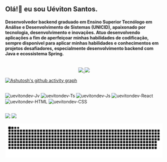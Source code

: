 ## Olá!👋 eu sou Uéviton Santos.
#### Desenvolvedor backend graduado em Ensino Superior Tecnólogo em Análise e Desenvolvimento de Sistemas (UNICID), apaixonado por tecnologia, desenvolvimento e inovações. Atuo desenvolvendo aplicações a fim de aperfeiçoar minhas habilidades de codificação, sempre disponível para aplicar minhas habilidades e conhecimentos em projetos desafiadores, especialmente desenvolvimento backend com Java e ecossistema Spring.

<br>


<div align="center">
  <a href="https://github.com/uevitondev">    
    
  <img height="180em" src="https://github-readme-stats.vercel.app/api/?username=uevitondev&show_icons=true&theme=radical"/> 
  <img height="180em" src="https://github-readme-stats.vercel.app/api/top-langs/?username=uevitondev&layout=compact&theme=radical"/>

</div>

  [![Ashutosh's github activity graph](https://github-readme-activity-graph.vercel.app/graph?username=uevitondev&bg_color=0d0d0d&color=205fc5&line=085ea0&point=25cc0f&area=true&hide_border=true)](https://github.com/ashutosh00710/github-readme-activity-graph)
    
  <div style="display: inline_block"><br>
  <img align="center" alt="uevitondev-Jv" height="70" width="70" src="https://cdn.jsdelivr.net/gh/devicons/devicon/icons/java/java-original-wordmark.svg" />  
  <img align="center" alt="uevitondev-Ts" height="50" width="50" src="https://cdn.jsdelivr.net/gh/devicons/devicon/icons/typescript/typescript-original.svg" />    
  <img align="center" alt="uevitondev-Js" height="50" width="50" src="https://cdn.jsdelivr.net/gh/devicons/devicon/icons/javascript/javascript-original.svg" />  
  <img align="center" alt="uevitondev-React" height="50" width="50" src="https://cdn.jsdelivr.net/gh/devicons/devicon/icons/react/react-original-wordmark.svg" />    
  <img align="center" alt="uevitondev-HTML" height="50" width="50" src="https://cdn.jsdelivr.net/gh/devicons/devicon/icons/html5/html5-original-wordmark.svg" />    
  <img align="center" alt="uevitondev-CSS" height="50" width="50" src="https://cdn.jsdelivr.net/gh/devicons/devicon/icons/css3/css3-original-wordmark.svg" />
</div>
  
  ##
  
 <div>
  <a href="https://instagram.com/uevitondev" target="_blank"><img src="https://img.shields.io/badge/-Instagram-%23E4405F?style=for-the-badge&logo=instagram&logoColor=white" target="_blank"></a> 	
  <a href="https://www.linkedin.com/in/uevitondev" target="_blank"><img src="https://img.shields.io/badge/-LinkedIn-%230077B5?style=for-the-badge&logo=linkedin&logoColor=white" target="_blank"></a>   
   
   ![Snake animation](https://github.com/uevitondev/assets/blob/main/github-contribution-grid-snake.svg)   
 
</div>
